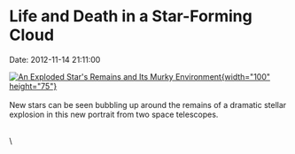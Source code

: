 Life and Death in a Star-Forming Cloud
======================================

Date: 2012-11-14 21:11:00

[![An Exploded Star\'s Remains and Its Murky
Environment](http://www.jpl.nasa.gov/images/herschel/20121114/pia16464-th.jpg){width="100"
height="75"}](http://www.jpl.nasa.gov/news/news.cfm?release=2012-358&rn=news.xml&rst=3587)\
\
New stars can be seen bubbling up around the remains of a dramatic
stellar explosion in this new portrait from two space telescopes.

\
\

